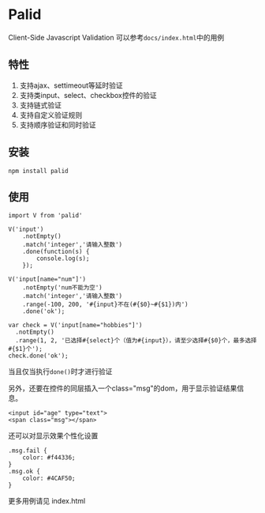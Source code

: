# Palid
Client-Side Javascript Validation
可以参考`docs/index.html`中的用例

## 特性
1. 支持ajax、settimeout等延时验证
2. 支持类input、select、checkbox控件的验证
3. 支持链式验证
4. 支持自定义验证规则
5. 支持顺序验证和同时验证

## 安装
```
npm install palid
```

## 使用
```
import V from 'palid'

V('input')
    .notEmpty()
    .match('integer','请输入整数')
    .done(function(s) {
        console.log(s);
    });
        
V('input[name="num"]')
    .notEmpty('num不能为空')
    .match('integer','请输入整数')
    .range(-100, 200, '#{input}不在(#{$0}~#{$1})内')
    .done('ok');

var check = V('input[name="hobbies"]')
  .notEmpty()
  .range(1, 2, '已选择#{select}个（值为#{input}），请至少选择#{$0}个，最多选择#{$1}个');
check.done('ok');
```

当且仅当执行`done()`时才进行验证</br>

另外，还要在控件的同层插入一个class="msg"的dom，用于显示验证结果信息。
```
<input id="age" type="text">
<span class="msg"></span>
```
还可以对显示效果个性化设置
```
.msg.fail {
    color: #f44336;
}
.msg.ok {
    color: #4CAF50;
}
```

更多用例请见 index.html

